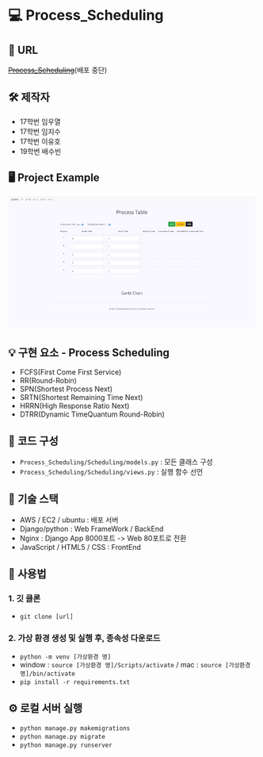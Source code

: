 # 💻 Process_Scheduling 

## 👏 URL
~~[Process_Scheduling](http://processscheduling.kro.kr)~~(배포 중단)

## 🛠 제작자
 - 17학번 임우열
 - 17학번 임지수
 - 17학번 이유호
 - 19학번 배수빈

## 🖥 Project Example

<img src="./Process_Scheduling.gif" width='500px'>

## 💡 구현 요소 - Process Scheduling

- FCFS(First Come First Service)
- RR(Round-Robin)
- SPN(Shortest Process Next)
- SRTN(Shortest Remaining Time Next)
- HRRN(High Response Ratio Next)
- DTRR(Dynamic TimeQuantum Round-Robin)


## 📖 코드 구성

- `Process_Scheduling/Scheduling/models.py` : 모든 클래스 구성
- `Process_Scheduling/Scheduling/views.py` : 실행 함수 선언

## 🧱 기술 스택

- AWS / EC2 / ubuntu : 배포 서버
- Django/python : Web FrameWork / BackEnd
- Nginx : Django App 8000포트 -> Web 80포트로 전환
- JavaScript / HTML5 / CSS : FrontEnd

## 📖  사용법

### 1. 깃 클론

- `git clone [url]`

### 2. 가상 환경 생성 및 실행 후, 종속성 다운로드

- `python -m venv [가상환경 명]`
- window : `source [가상환경 명]/Scripts/activate` / mac : `source [가상환경 명]/bin/activate`
- `pip install -r requirements.txt`

## ⚙️ 로컬 서버 실행
- `python manage.py makemigrations`
- `python manage.py migrate`
- `python manage.py runserver`
